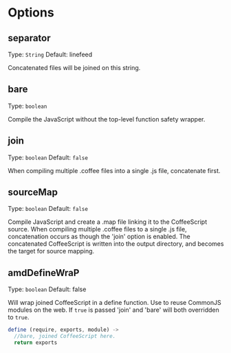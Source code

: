 # Options

## separator
Type: `String`
Default: linefeed

Concatenated files will be joined on this string.

## bare
Type: `boolean`

Compile the JavaScript without the top-level function safety wrapper.

## join
Type: `boolean`
Default: `false`

When compiling multiple .coffee files into a single .js file, concatenate first.

## sourceMap
Type: `boolean`
Default: `false`

Compile JavaScript and create a .map file linking it to the CoffeeScript source. When compiling multiple .coffee files to a single .js file, concatenation occurs as though the 'join' option is enabled. The concatenated CoffeeScript is written into the output directory, and becomes the target for source mapping.

## amdDefineWraP
Type: `boolean`
Default: false

Will wrap joined CoffeeScript in a define function. Use to reuse CommonJS modules on the web.  If `true` is passed 'join' and 'bare' will both overridden to `true`.
```js
define (require, exports, module) ->
  //bare, joined CoffeeScript here.
  return exports
```